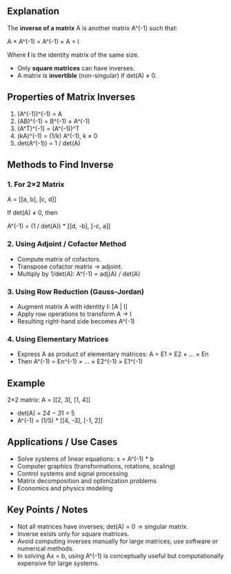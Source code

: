 ## Explanation

The **inverse of a matrix** A is another matrix A^(-1) such that:

A × A^(-1) = A^(-1) × A = I  

Where **I** is the identity matrix of the same size.  
- Only **square matrices** can have inverses.  
- A matrix is **invertible** (non-singular) if det(A) ≠ 0.  

## Properties of Matrix Inverses

1. (A^(-1))^(-1) = A  
2. (AB)^(-1) = B^(-1) × A^(-1)  
3. (A^T)^(-1) = (A^(-1))^T  
4. (kA)^(-1) = (1/k) A^(-1), k ≠ 0  
5. det(A^(-1)) = 1 / det(A)

## Methods to Find Inverse

### 1. For 2×2 Matrix
A = [[a, b], [c, d]]  

If det(A) ≠ 0, then  

A^(-1) = (1 / det(A)) * [[d, -b], [-c, a]]  

### 2. Using Adjoint / Cofactor Method
- Compute matrix of cofactors.  
- Transpose cofactor matrix → adjoint.  
- Multiply by 1/det(A): A^(-1) = adj(A) / det(A)

### 3. Using Row Reduction (Gauss-Jordan)
- Augment matrix A with identity I: [A | I]  
- Apply row operations to transform A → I  
- Resulting right-hand side becomes A^(-1)

### 4. Using Elementary Matrices
- Express A as product of elementary matrices: A = E1 × E2 × ... × En  
- Then A^(-1) = En^(-1) × ... × E2^(-1) × E1^(-1)

## Example

2×2 matrix: A = [[2, 3], [1, 4]]  
- det(A) = 2*4 − 3*1 = 5  
- A^(-1) = (1/5) * [[4, -3], [-1, 2]]  

## Applications / Use Cases

- Solve systems of linear equations: x = A^(-1) * b  
- Computer graphics (transformations, rotations, scaling)  
- Control systems and signal processing  
- Matrix decomposition and optimization problems  
- Economics and physics modeling

## Key Points / Notes

- Not all matrices have inverses; det(A) = 0 → singular matrix.  
- Inverse exists only for square matrices.  
- Avoid computing inverses manually for large matrices; use software or numerical methods.  
- In solving Ax = b, using A^(-1) is conceptually useful but computationally expensive for large systems.  
